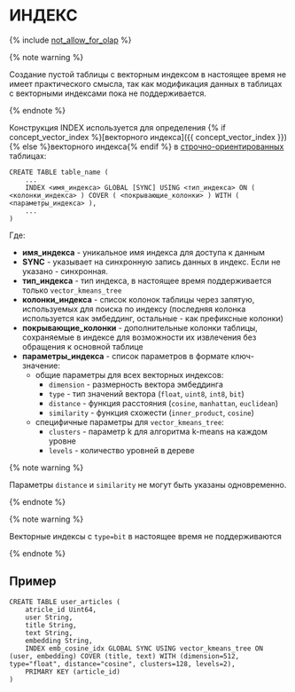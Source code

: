 # ИНДЕКС

{% include [not_allow_for_olap](../../../../_includes/not_allow_for_olap_note.md) %}

{% note warning %}

Создание пустой таблицы с векторным индексом в настоящее время не имеет практического смысла, так как модификация данных в таблицах с векторными индексами пока не поддерживается.

{% endnote %}

Конструкция INDEX используется для определения {% if concept_vector_index %}[векторного индекса]({{ concept_vector_index }}){% else %}векторного индекса{% endif %} в [строчно-ориентированных](../../../../concepts/datamodel/table.md#row-oriented-tables) таблицах:

```yql
CREATE TABLE table_name (
    ...
    INDEX <имя_индекса> GLOBAL [SYNC] USING <тип_индекса> ON ( <колонки_индекса> ) COVER ( <покрывающие_колонки> ) WITH ( <параметры_индекса> ),
    ...
)
```

Где:

* **имя_индекса** - уникальное имя индекса для доступа к данным
* **SYNC** - указывает на синхронную запись данных в индекс. Если не указано - синхронная.
* **тип_индекса** - тип индекса, в настоящее время поддерживается только `vector_kmeans_tree`
* **колонки_индекса** - список колонок таблицы через запятую, используемых для поиска по индексу (последняя колонка используется как эмбеддинг, остальные - как префиксные колонки)
* **покрывающие_колонки** - дополнительные колонки таблицы, сохраняемые в индексе для возможности их извлечения без обращения к основной таблице
* **параметры_индекса** - список параметров в формате ключ-значение:
  * общие параметры для всех векторных индексов:
    * `dimension` - размерность вектора эмбеддинга
    * `type` - тип значений вектора (`float`, `uint8`, `int8`, `bit`)
    * `distance` - функция расстояния (`cosine`, `manhattan`, `euclidean`)
    * `similarity` - функция схожести (`inner_product`, `cosine`)
  * специфичные параметры для `vector_kmeans_tree`:
    * `clusters` - параметр k для алгоритма k-means на каждом уровне
    * `levels` - количество уровней в дереве


{% note warning %}

Параметры `distance` и `similarity` не могут быть указаны одновременно.

{% endnote %}


{% note warning %}

Векторные индексы с `type=bit` в настоящее время не поддерживаются

{% endnote %}

## Пример

```yql
CREATE TABLE user_articles (
    atricle_id Uint64,
    user String,
    title String,
    text String,
    embedding String,
    INDEX emb_cosine_idx GLOBAL SYNC USING vector_kmeans_tree ON (user, embedding) COVER (title, text) WITH (dimension=512, type="float", distance="cosine", clusters=128, levels=2),
    PRIMARY KEY (article_id)
)
```